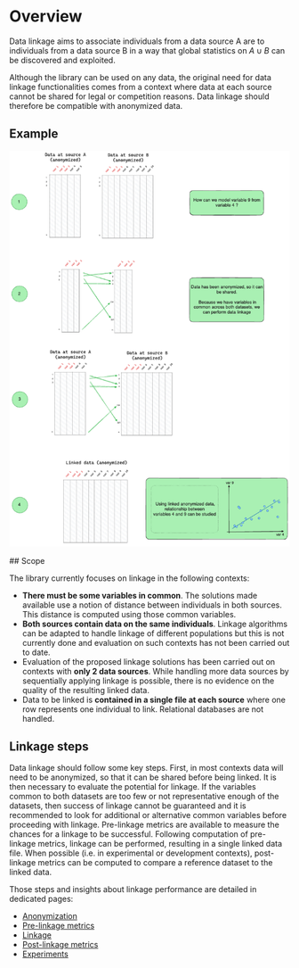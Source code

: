 # Overview

Data linkage aims to associate individuals from a data source A are to individuals from a data source B in a way that global statistics on $A \cup B$ can be discovered and exploited.

Although the library can be used on any data, the original need for data linkage functionalities comes from a context where data at each source cannot be shared for legal or competition reasons. Data linkage should therefore be compatible with anonymized data.

## Example

![Linkage example](../img/linkage-full-example.png)

## Scope

The library currently focuses on linkage in the following contexts: 
- **There must be some variables in common**. The solutions made available use a notion of distance between individuals in both sources. This distance is computed using those common variables. 
- **Both sources contain data on the same individuals**.  Linkage algorithms can be adapted to handle linkage of different populations but this is not currently done and evaluation on such contexts has not been carried out to date.
- Evaluation of the proposed linkage solutions has been carried out on contexts with **only 2 data sources**. While handling more data sources by sequentially applying linkage is possible, there is no evidence on the quality of the resulting linked data.
- Data to be linked is **contained in a single file at each source** where one row represents one individual to link. Relational databases are not handled. 


## Linkage steps

Data linkage should follow some key steps. First, in most contexts data will need to be anonymized, so that it can be shared before being linked. It is then necessary to evaluate the potential for linkage. If the variables common to both datasets are too few or not representative enough of the datasets, then success of linkage cannot be guaranteed and it is recommended to look for additional or alternative common variables before proceeding with linkage. Pre-linkage metrics are available to measure the chances for a linkage to be successful. Following computation of pre-linkage metrics, linkage can be performed, resulting in a single linked data file. When possible (i.e. in experimental or development contexts), post-linkage metrics can be computed to compare a reference dataset to the linked data.

Those steps and insights about linkage performance are detailed in dedicated pages:
- [Anonymization](./anonymization_privacy.md)
- [Pre-linkage metrics](./prelinkage_metrics.md)
- [Linkage](./linkage_methods.md)
- [Post-linkage metrics](./postlinkage_metrics.md)
- [Experiments](./experiments.md)
